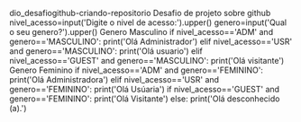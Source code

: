  dio_desafiogithub-criando-repositorio
Desafio de projeto sobre github
nivel_acesso=input('Digite o nivel de acesso:').upper()
genero=input('Qual o seu genero?').upper()
 Genero Masculino
if nivel_acesso=='ADM' and genero=='MASCULINO':
    print('Olá Administrador')
elif nivel_acesso=='USR' and genero=='MASCULINO':
    print('Olá usuario')
elif nivel_acesso=='GUEST' and genero=='MASCULINO':
    print('Olá visitante')
 Genero Feminino
if nivel_acesso=='ADM' and genero=='FEMININO':
    print('Olá Administradora')
elif nivel_acesso=='USR' and genero=='FEMININO':
    print('Olá Usúaria')
    if nivel_acesso=='GUEST' and genero=='FEMININO':
        print('Olá Visitante')
else:
    print('Olá desconhecido (a).')
